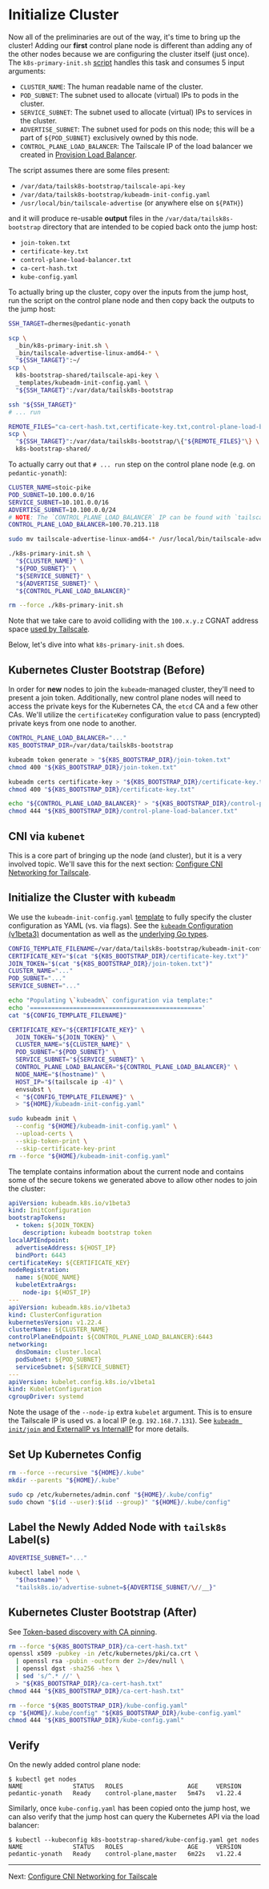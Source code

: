# Initialize Cluster

Now all of the preliminaries are out of the way, it's time to bring up the
cluster! Adding our **first** control plane node is different than adding
any of the other nodes because we are configuring the cluster itself
(just once). The `k8s-primary-init.sh` [script][2] handles this task and
consumes 5 input arguments:

- `CLUSTER_NAME`: The human readable name of the cluster.
- `POD_SUBNET`: The subnet used to allocate (virtual) IPs to pods in
  the cluster.
- `SERVICE_SUBNET`: The subnet used to allocate (virtual) IPs to services in
  the cluster.
- `ADVERTISE_SUBNET`: The subnet used for pods on this node; this will be
  a part of `${POD_SUBNET}` exclusively owned by this node.
- `CONTROL_PLANE_LOAD_BALANCER`: The Tailscale IP of the load balancer we
  created in [Provision Load Balancer][3].

The script assumes there are some files present:

- `/var/data/tailsk8s-bootstrap/tailscale-api-key`
- `/var/data/tailsk8s-bootstrap/kubeadm-init-config.yaml`
- `/usr/local/bin/tailscale-advertise` (or anywhere else on `${PATH}`)

and it will produce re-usable **output** files in the
`/var/data/tailsk8s-bootstrap` directory that are intended to be copied back
onto the jump host:

- `join-token.txt`
- `certificate-key.txt`
- `control-plane-load-balancer.txt`
- `ca-cert-hash.txt`
- `kube-config.yaml`

To actually bring up the cluster, copy over the inputs from the jump host,
run the script on the control plane node and then copy back the outputs to
the jump host:

```bash
SSH_TARGET=dhermes@pedantic-yonath

scp \
  _bin/k8s-primary-init.sh \
  _bin/tailscale-advertise-linux-amd64-* \
  "${SSH_TARGET}":~/
scp \
  k8s-bootstrap-shared/tailscale-api-key \
  _templates/kubeadm-init-config.yaml \
  "${SSH_TARGET}":/var/data/tailsk8s-bootstrap

ssh "${SSH_TARGET}"
# ... run

REMOTE_FILES="ca-cert-hash.txt,certificate-key.txt,control-plane-load-balancer.txt,join-token.txt,kube-config.yaml"
scp \
  "${SSH_TARGET}":/var/data/tailsk8s-bootstrap/\{"${REMOTE_FILES}"\} \
  k8s-bootstrap-shared/
```

To actually carry out that `# ... run` step on the control plane node
(e.g. on `pedantic-yonath`):

```bash
CLUSTER_NAME=stoic-pike
POD_SUBNET=10.100.0.0/16
SERVICE_SUBNET=10.101.0.0/16
ADVERTISE_SUBNET=10.100.0.0/24
# NOTE: The `CONTROL_PLANE_LOAD_BALANCER` IP can be found with `tailscale status`
CONTROL_PLANE_LOAD_BALANCER=100.70.213.118

sudo mv tailscale-advertise-linux-amd64-* /usr/local/bin/tailscale-advertise

./k8s-primary-init.sh \
  "${CLUSTER_NAME}" \
  "${POD_SUBNET}" \
  "${SERVICE_SUBNET}" \
  "${ADVERTISE_SUBNET}" \
  "${CONTROL_PLANE_LOAD_BALANCER}"

rm --force ./k8s-primary-init.sh
```

Note that we take care to avoid colliding with the `100.x.y.z` CGNAT
address space [used by Tailscale][8].

Below, let's dive into what `k8s-primary-init.sh` does.

## Kubernetes Cluster Bootstrap (Before)

In order for **new** nodes to join the `kubeadm`-managed cluster, they'll
need to present a join token. Additionally, new control plane nodes will need
to access the private keys for the Kubernetes CA, the `etcd` CA and a few
other CAs. We'll utilize the `certificateKey` configuration value to pass
(encrypted) private keys from one node to another.

```bash
CONTROL_PLANE_LOAD_BALANCER="..."
K8S_BOOTSTRAP_DIR=/var/data/tailsk8s-bootstrap

kubeadm token generate > "${K8S_BOOTSTRAP_DIR}/join-token.txt"
chmod 400 "${K8S_BOOTSTRAP_DIR}/join-token.txt"

kubeadm certs certificate-key > "${K8S_BOOTSTRAP_DIR}/certificate-key.txt"
chmod 400 "${K8S_BOOTSTRAP_DIR}/certificate-key.txt"

echo "${CONTROL_PLANE_LOAD_BALANCER}" > "${K8S_BOOTSTRAP_DIR}/control-plane-load-balancer.txt"
chmod 444 "${K8S_BOOTSTRAP_DIR}/control-plane-load-balancer.txt"
```

## CNI via `kubenet`

This is a core part of bringing up the node (and cluster), but it is a very
involved topic. We'll save this for the next section:
[Configure CNI Networking for Tailscale][1].

## Initialize the Cluster with `kubeadm`

We use the `kubeadm-init-config.yaml` [template][4] to fully specify the
cluster configuration as YAML (vs. via flags). See the
[`kubeadm` Configuration (v1beta3)][6] documentation as well as the
[underlying Go types][5].

```bash
CONFIG_TEMPLATE_FILENAME=/var/data/tailsk8s-bootstrap/kubeadm-init-config.yaml
CERTIFICATE_KEY="$(cat "${K8S_BOOTSTRAP_DIR}/certificate-key.txt")"
JOIN_TOKEN="$(cat "${K8S_BOOTSTRAP_DIR}/join-token.txt")"
CLUSTER_NAME="..."
POD_SUBNET="..."
SERVICE_SUBNET="..."

echo "Populating \`kubeadm\` configuration via template:"
echo '================================================'
cat "${CONFIG_TEMPLATE_FILENAME}"

CERTIFICATE_KEY="${CERTIFICATE_KEY}" \
  JOIN_TOKEN="${JOIN_TOKEN}" \
  CLUSTER_NAME="${CLUSTER_NAME}" \
  POD_SUBNET="${POD_SUBNET}" \
  SERVICE_SUBNET="${SERVICE_SUBNET}" \
  CONTROL_PLANE_LOAD_BALANCER="${CONTROL_PLANE_LOAD_BALANCER}" \
  NODE_NAME="$(hostname)" \
  HOST_IP="$(tailscale ip -4)" \
  envsubst \
  < "${CONFIG_TEMPLATE_FILENAME}" \
  > "${HOME}/kubeadm-init-config.yaml"

sudo kubeadm init \
  --config "${HOME}/kubeadm-init-config.yaml" \
  --upload-certs \
  --skip-token-print \
  --skip-certificate-key-print
rm --force "${HOME}/kubeadm-init-config.yaml"
```

The template contains information about the current node and contains some
of the secure tokens we generated above to allow other nodes to join the
cluster:

```yaml
apiVersion: kubeadm.k8s.io/v1beta3
kind: InitConfiguration
bootstrapTokens:
  - token: ${JOIN_TOKEN}
    description: kubeadm bootstrap token
localAPIEndpoint:
  advertiseAddress: ${HOST_IP}
  bindPort: 6443
certificateKey: ${CERTIFICATE_KEY}
nodeRegistration:
  name: ${NODE_NAME}
  kubeletExtraArgs:
    node-ip: ${HOST_IP}
---
apiVersion: kubeadm.k8s.io/v1beta3
kind: ClusterConfiguration
kubernetesVersion: v1.22.4
clusterName: ${CLUSTER_NAME}
controlPlaneEndpoint: ${CONTROL_PLANE_LOAD_BALANCER}:6443
networking:
  dnsDomain: cluster.local
  podSubnet: ${POD_SUBNET}
  serviceSubnet: ${SERVICE_SUBNET}
---
apiVersion: kubelet.config.k8s.io/v1beta1
kind: KubeletConfiguration
cgroupDriver: systemd
```

Note the usage of the `--node-ip` extra `kubelet` argument. This is to ensure
the Tailscale IP is used vs. a local IP (e.g. `192.168.7.131`). See
[`kubeadm init/join` and ExternalIP vs InternalIP][9] for more details.

## Set Up Kubernetes Config

```bash
rm --force --recursive "${HOME}/.kube"
mkdir --parents "${HOME}/.kube"

sudo cp /etc/kubernetes/admin.conf "${HOME}/.kube/config"
sudo chown "$(id --user):$(id --group)" "${HOME}/.kube/config"
```

## Label the Newly Added Node with `tailsk8s` Label(s)

```bash
ADVERTISE_SUBNET="..."

kubectl label node \
  "$(hostname)" \
  "tailsk8s.io/advertise-subnet=${ADVERTISE_SUBNET/\//__}"
```

## Kubernetes Cluster Bootstrap (After)

See [Token-based discovery with CA pinning][7].

```bash
rm --force "${K8S_BOOTSTRAP_DIR}/ca-cert-hash.txt"
openssl x509 -pubkey -in /etc/kubernetes/pki/ca.crt \
  | openssl rsa -pubin -outform der 2>/dev/null \
  | openssl dgst -sha256 -hex \
  | sed 's/^.* //' \
  > "${K8S_BOOTSTRAP_DIR}/ca-cert-hash.txt"
chmod 444 "${K8S_BOOTSTRAP_DIR}/ca-cert-hash.txt"

rm --force "${K8S_BOOTSTRAP_DIR}/kube-config.yaml"
cp "${HOME}/.kube/config" "${K8S_BOOTSTRAP_DIR}/kube-config.yaml"
chmod 444 "${K8S_BOOTSTRAP_DIR}/kube-config.yaml"
```

## Verify

On the newly added control plane node:

```
$ kubectl get nodes
NAME              STATUS   ROLES                  AGE     VERSION
pedantic-yonath   Ready    control-plane,master   5m47s   v1.22.4
```

Similarly, once `kube-config.yaml` has been copied onto the jump host, we
can also verify that the jump host can query the Kubernetes API via the
load balancer:

```
$ kubectl --kubeconfig k8s-bootstrap-shared/kube-config.yaml get nodes
NAME              STATUS   ROLES                  AGE     VERSION
pedantic-yonath   Ready    control-plane,master   6m22s   v1.22.4
```

---

Next: [Configure CNI Networking for Tailscale][1]

[1]: 09-tailscale-cni.md
[2]: _bin/k8s-primary-init.sh
[3]: 07-provision-load-balancer.md
[4]: _templates/kubeadm-init-config.yaml
[5]: https://github.com/kubernetes/kubernetes/blob/v1.22.4/cmd/kubeadm/app/apis/kubeadm/types.go
[6]: https://kubernetes.io/docs/reference/config-api/kubeadm-config.v1beta3/
[7]: https://kubernetes.io/docs/reference/setup-tools/kubeadm/kubeadm-join/#token-based-discovery-with-ca-pinning
[8]: https://tailscale.com/kb/1015/100.x-addresses/
[9]: https://medium.com/@aleverycity/kubeadm-init-join-and-externalip-vs-internalip-519519ddff89
